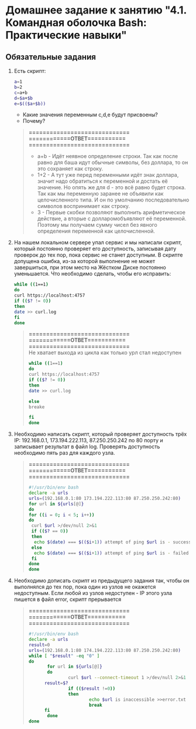 # Домашнее задание к занятию "4.1. Командная оболочка Bash: Практические навыки"

## Обязательные задания

1. Есть скрипт:
	```bash
	a=1
	b=2
	c=a+b
	d=$a+$b
	e=$(($a+$b))
	```
	* Какие значения переменным c,d,e будут присвоены?
	* Почему?
	> **=============================**  
	> **============ОТВЕТ===========**  
	> **=============================**
	> * a+b - Идёт неявное определение строки. Так как после равно для баша идут обычные символы, без доллара, то он это сохраняет как строку.
    > * 1+2 - А тут уже перед переменными идёт знак доллара, значит надо обратиться к переменной и достать её значение. Но опять же для d - это всё равно будет строка. Так как мы переменную заранее не объявили как целочисленного типа. И он по умолчанию последовательно символов воспринимает как строку. 
    > * 3 - Первые скобки позволяют выполнить арифметическое действие, а вторые с долларомобъявляют её переменной. Поэтому мы получаем сумму чисел без явного определения переменной как целочисленной. 

1. На нашем локальном сервере упал сервис и мы написали скрипт, который постоянно проверяет его доступность, записывая дату проверок до тех пор, пока сервис не станет доступным. В скрипте допущена ошибка, из-за которой выполнение не может завершиться, при этом место на Жёстком Диске постоянно уменьшается. Что необходимо сделать, чтобы его исправить:
	```bash
	while ((1==1)
	do
	curl https://localhost:4757
	if (($? != 0))
	then
	date >> curl.log
	fi
	done
	```
	> **=============================**  
	> **============ОТВЕТ===========**  
	> **=============================**  
    > Не хватает выхода из цикла как только урл стал недоступен
	>```bash
	>while ((1==1)
	>do
	>curl https://localhost:4757
	>if (($? != 0))
	>then
	>date >> curl.log
	>
	>else
	>breake
	>
	>fi
	>done
	>```
1. Необходимо написать скрипт, который проверяет доступность трёх IP: 192.168.0.1, 173.194.222.113, 87.250.250.242 по 80 порту и записывает результат в файл log. Проверять доступность необходимо пять раз для каждого узла.
	> **=============================**  
	> **============ОТВЕТ===========**  
	> **=============================**
	>```bash
	>#!/usr/bin/env bash                                                                                                                 
	>declare -a urls
	>urls=(192.168.0.1:80 173.194.222.113:80 87.250.250.242:80)                                                                          
	>for url in ${urls[@]}                                                                                                               
	>do
	> for ((i = 0; i < 5; i++))                                                                                                           
	> do                                                                                                                                   
	>  curl $url >/dev/null 2>&1                                                                                                           
	>  if (($? == 0))                                                                                                                      
	>  then                                                                                                                                 
	>   echo $(date) === $(($i+1)) attempt of ping $url is - success - >>log.txt                                                           
	>  else
	>   echo $(date) === $(($i+1)) attempt of ping $url is - failed - >>log.txt                                                            
	>  fi
	> done                                                                                                                               
	>done                                                                                                                                
	>```

1. Необходимо дописать скрипт из предыдущего задания так, чтобы он выполнялся до тех пор, пока один из узлов не окажется недоступным. Если любой из узлов недоступен - IP этого узла пишется в файл error, скрипт прерывается
	> **=============================**  
	> **============ОТВЕТ===========**  
	> **=============================**
	> ```bash
	> #!/usr/bin/env bash
 	> declare -a urls
 	> result=0
 	> urls=(192.168.0.1:80 174.194.222.113:80 87.250.250.242:80)
 	> while [ "$result" -eq "0" ]
 	> do
 	>        for url in ${urls[@]}
 	>        do
 	>                curl $url --connect-timeout 1 >/dev/null 2>&1                                                                                       
 	>		result=$?
 	>                if (($result !=0))
 	>                then
 	>                        echo $url is inaccessible >>error.txt
 	>                        break                                                                                                                       
 	>		fi
 	>        done
 	> done
 	> ```                                                                                                                 

